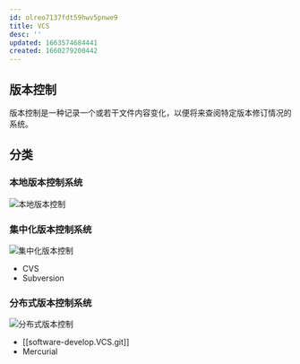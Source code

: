 ```yaml
---
id: olreo7137fdt59hwv5pnwe9
title: VCS
desc: ''
updated: 1663574684441
created: 1660279200442
---
```


## 版本控制

版本控制是一种记录一个或若干文件内容变化，以便将来查阅特定版本修订情况的系统。

## 分类

### 本地版本控制系统

![本地版本控制](https://git-scm.com/book/en/v2/images/local.png)


### 集中化版本控制系统

![集中化版本控制](https://git-scm.com/book/en/v2/images/centralized.png)

- CVS
- Subversion

### 分布式版本控制系统

![分布式版本控制](https://git-scm.com/book/en/v2/images/distributed.png)

- [[software-develop.VCS.git]]
- Mercurial